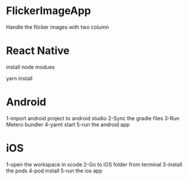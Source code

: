 # FlickerImageApp
Handle the flicker images with two column

# React Native
install node modues

yarn install

# Android
1-import android project to android studio
2-Sync the gradle files
3-Run Metero bundler 
4-yarnt start
5-run the android app


# iOS 
1-open the workspace in xcode
2-Go to iOS folder from terminal
3-install the pods
4-pod install
5-run the ios app
